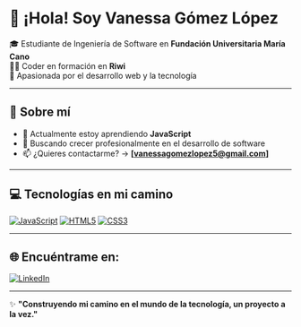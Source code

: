 # 👋 ¡Hola! Soy Vanessa Gómez López

🎓 Estudiante de Ingeniería de Software en **Fundación Universitaria María Cano**  
👩‍💻 Coder en formación en **Riwi**  
🌟 Apasionada por el desarrollo web y la tecnología

---

## 🚀 Sobre mí
- 🌱 Actualmente estoy aprendiendo **JavaScript**
- 🎯 Buscando crecer profesionalmente en el desarrollo de software
- 📫 ¿Quieres contactarme? → **[vanessagomezlopez5@gmail.com]**

---

## 💻 Tecnologías en mi camino
[![JavaScript](https://img.shields.io/badge/-JavaScript-F7DF1E?style=flat&logo=javascript&logoColor=black)](https://www.w3schools.com/js/)
[![HTML5](https://img.shields.io/badge/-HTML5-E34F26?style=flat&logo=html5&logoColor=white)](https://www.w3schools.com/html/default.asp)
[![CSS3](https://img.shields.io/badge/-CSS3-1572B6?style=flat&logo=css3&logoColor=white)](https://www.w3schools.com/css/default.asp)

---

## 🌐 Encuéntrame en:
[![LinkedIn](https://img.shields.io/badge/-LinkedIn-0A66C2?style=flat&logo=linkedin&logoColor=white)](https://linkedin.com/in/TU_USUARIO_LINKEDIN)

---

✨ **"Construyendo mi camino en el mundo de la tecnología, un proyecto a la vez."**

